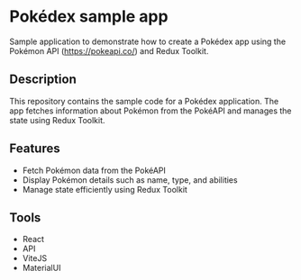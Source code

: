 # Pokédex sample app
Sample application to demonstrate how to create a Pokédex app using the Pokémon API (https://pokeapi.co/) and Redux Toolkit.
## Description
This repository contains the sample code for a Pokédex application. The app fetches information about Pokémon from the PokéAPI and manages the state using Redux Toolkit.
## Features
- Fetch Pokémon data from the PokéAPI
- Display Pokémon details such as name, type, and abilities
- Manage state efficiently using Redux Toolkit
## Tools
- React
- API
- ViteJS
- MaterialUI
